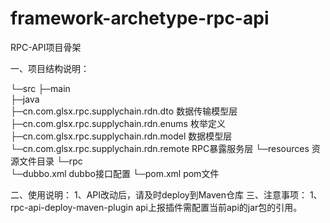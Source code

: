 # framework-archetype-rpc-api

RPC-API项目骨架

一、项目结构说明：

└─src
    ├─main													
      ├─java	
        ├─cn.com.glsx.rpc.supplychain.rdn.dto                                数据传输模型层            										
      	├─cn.com.glsx.rpc.supplychain.rdn.enums   			 				枚举定义
      	├─cn.com.glsx.rpc.supplychain.rdn.model                              数据模型层
      	└─cn.com.glsx.rpc.supplychain.rdn.remote                             RPC暴露服务层
      └─resources										资源文件目录
        └─rpc                                        
          └─dubbo.xml                                   dubbo接口配置
└─pom.xml												pom文件

二、使用说明：
	1、API改动后，请及时deploy到Maven仓库
三、注意事项：
    1、rpc-api-deploy-maven-plugin api上报插件需配置当前api的jar包的引用。
